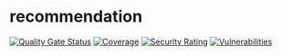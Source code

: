 # recommendation
[![Quality Gate Status](https://sonarcloud.io/api/project_badges/measure?project=soldevlife-assesment-2024-S1_recommendation-service&metric=alert_status)](https://sonarcloud.io/summary/new_code?id=soldevlife-assesment-2024-S1_recommendation-service)
[![Coverage](https://sonarcloud.io/api/project_badges/measure?project=soldevlife-assesment-2024-S1_recommendation-service&metric=coverage)](https://sonarcloud.io/summary/new_code?id=soldevlife-assesment-2024-S1_recommendation-service)
[![Security Rating](https://sonarcloud.io/api/project_badges/measure?project=soldevlife-assesment-2024-S1_recommendation-service&metric=security_rating)](https://sonarcloud.io/summary/new_code?id=soldevlife-assesment-2024-S1_recommendation-service)
[![Vulnerabilities](https://sonarcloud.io/api/project_badges/measure?project=soldevlife-assesment-2024-S1_recommendation-service&metric=vulnerabilities)](https://sonarcloud.io/summary/new_code?id=soldevlife-assesment-2024-S1_recommendation-service)
